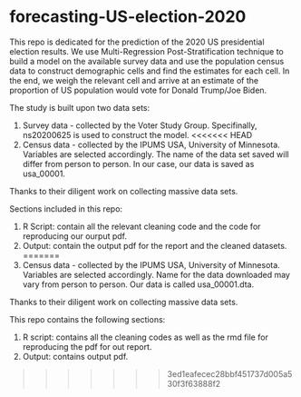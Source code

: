 # forecasting-US-election-2020

This repo is dedicated for the prediction of the 2020 US presidential election results. We use Multi-Regression Post-Stratification technique to build a model on the available survey data and use the population census data to construct demographic cells and find the estimates for each cell. In the end, we weigh the relevant cell and arrive at an estimate of the proportion of US population would vote for Donald Trump/Joe Biden.

The study is built upon two data sets:
1. Survey data - collected by the Voter Study Group. Specifinally, ns20200625 is used to construct the model.
<<<<<<< HEAD
2. Census data - collected by the IPUMS USA, University of Minnesota. Variables are selected accordingly. The name of the data set saved will differ from person to person. In our case, our data is saved as usa_00001.

Thanks to their diligent work on collecting massive data sets. 

Sections included in this repo:
1. R Script: contain all the relevant cleaning code and the code for reproducing our ourput pdf.
2. Output: contain the output pdf for the report and the cleaned datasets.
=======
2. Census data - collected by the IPUMS USA, University of Minnesota. Variables are selected accordingly. Name for the data downloaded may vary from person to person. Our data is called usa_00001.dta.

Thanks to their diligent work on collecting massive data sets. 

This repo contains the following sections:
1. R script: contains all the cleaning codes as well as the rmd file for reproducing the pdf for out report.
2. Output: contains output pdf.
>>>>>>> 3ed1eafecec28bbf451737d005a530f3f63888f2
